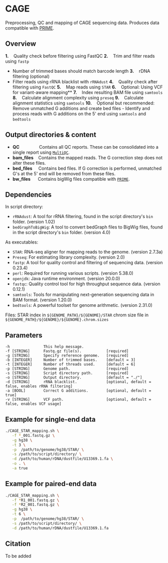 # CAGE

Preprocessing, QC and mapping of CAGE sequencing data. Produces data compatible with [PRIME](https://github.com/anderssonlab/PRIME).

## Overview

**1.**&nbsp;&nbsp;&nbsp;&nbsp;Quality check before filtering using FastQC
**2.**&nbsp;&nbsp;&nbsp;&nbsp;Trim and filter reads using `fastp`
   - Number of trimmed bases should match barcode length
**3.**&nbsp;&nbsp;&nbsp;&nbsp;rDNA filtering (optional)
   - Filter reads using rRNA blacklist with `rRNAdust`
**4.**&nbsp;&nbsp;&nbsp;&nbsp;Quality check after filtering using `FastQC`
**5.**&nbsp;&nbsp;&nbsp;&nbsp;Map reads using `STAR`
**6.**&nbsp;&nbsp;&nbsp;&nbsp;Optional: Using VCF for variant-aware mapping**
**7.**&nbsp;&nbsp;&nbsp;&nbsp;Index resulting BAM file using `samtools`
**8.**&nbsp;&nbsp;&nbsp;&nbsp;Calculate alignment complexity using `preseq`
**9.**&nbsp;&nbsp;&nbsp;&nbsp;Calculate alignment statistics using `samtools`
**10.**&nbsp;&nbsp;&nbsp;&nbsp;Optional but recommended: Remove unmatched G additions and create bed files
    - Identify and process reads with G additions on the 5' end using `samtools` and `bedtools`


## Output directories & content
- **QC**&nbsp;&nbsp;&nbsp;&nbsp;&nbsp;&nbsp;&nbsp;&nbsp;&nbsp;&nbsp;&nbsp;&nbsp;&nbsp;&nbsp;&nbsp;&nbsp;Contains all QC reports. These can be consolidated into a single report using [`MultiQC`](https://multiqc.info).
- **bam_files**&nbsp;&nbsp;&nbsp;&nbsp;Contains the mapped reads. The G correction step does not alter these files.
- **bed_files**&nbsp;&nbsp;&nbsp;&nbsp;&nbsp;Contains bed files. If G correction is performed, unmatched G's at the 5' end will be removed from these files.
- **bw_files**&nbsp;&nbsp;&nbsp;&nbsp;&nbsp;&nbsp;Contains bigWig files compatible with [`PRIME`](https://github.com/anderssonlab/PRIME).


## Dependencies

In script directory:
- `rRNAdust`: A tool for rRNA filtering, found in the script directory's `bin` folder. (version 1.02)
- `bedGraphToBigWig`: A tool to convert bedGraph files to BigWig files, found in the script directory's `bin` folder. (version 4.0)

As executables:
- `STAR`: RNA-seq aligner for mapping reads to the genome. (version 2.7.3a)
- `Preseq`: For estimating library complexity. (version 2.0)
- `fastp`: A tool for quality control and filtering of sequencing data. (version 0.23.4)
- `perl`: Required for running various scripts. (version 5.38.0)
- `openjdk`: Java runtime environment. (version 20.0.0)
- `fastqc`: Quality control tool for high throughput sequence data. (version 0.12.1)
- `samtools`: Tools for manipulating next-generation sequencing data in BAM format. (version 1.20.0)
- `bedtools`: A powerful toolset for genome arithmetic. (version 2.31.0)

Files:
STAR index in `${GENOME_PATH}/${GENOME}/STAR`
chrom size file in `${GENOME_PATH}/${GENOME}/${GENOME}.chrom.sizes`


## Parameters
```
-h               This help message.
-f [STRING]      Fastq.gz file(s).           [required]
-g [STRING]      Specify reference genome.   [required]
-b [INTEGER]     Number of trimmed bases.    [default = 3]
-t [INTEGER]     Number of threads used.     [default = 6]
-p [STRING]      Genome path.                [required]
-s [STRING]      Script directory path.      [required]
-o [STRING]      Output directory.           [default = "./"]
-d [STRING]      rRNA blacklist.             [optional, default = false, enables rRNA filtering]
-a [BOOL]        Correct G additions.        [optional, default = true]
-v [STRING]      VCF path.                   [optional, default = false, enables VCF usage]
```

## Example for single-end data
```bash
./CAGE_STAR_mapping.sh \
   -f *_001.fastq.gz \
   -g hg38 \
   -t 3 \
   -p  /path/to/genome/hg38/STAR/ \
   -s /path/to/script/directory/ \
   -d /path/to/human/rDNA/dustfile/U13369.1.fa \
   -o . \
   -a true
```

## Example for paired-end data
```bash
./CAGE_STAR_mapping.sh \
   -f *R1_001.fastq.gz \
   -f *R2_001.fastq.gz \
   -g hg38 \
   -t 6 \
   -p  /path/to/genome/hg38/STAR/ \
   -s /path/to/script/directory/ \
   -d /path/to/human/rDNA/dustfile/U13369.1.fa
```

## Citation

To be added
